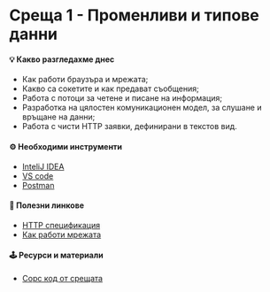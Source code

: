 # Среща 1 - Променливи и типове данни
 
#### 💡 Какво разгледахме днес
- Как работи браузъра и мрежата;
- Какво са сокетите и как предават съобщения;
- Работа с потоци за четене и писане на информация;
- Разработка на цялостен комуникационен модел, за слушане и връщане на данни;
- Работа с чисти HTTP заявки, дефинирани в текстов вид.

#### ⚙️ Необходими инструменти
- [InteliJ IDEA](https://www.jetbrains.com/)
- [VS code](https://code.visualstudio.com/)
- [Postman](https://www.postman.com/)

#### 🔗 Полезни линкове
- [HTTP спецификация](https://developer.mozilla.org/en-US/docs/Web/HTTP/Resources_and_specifications)
- [Как работи мрежата](https://developer.mozilla.org/en-US/docs/Learn/Getting_started_with_the_web/How_the_Web_works)


#### 🕹️ Ресурси и материали
 * [Сорс код от срещата](./source/)